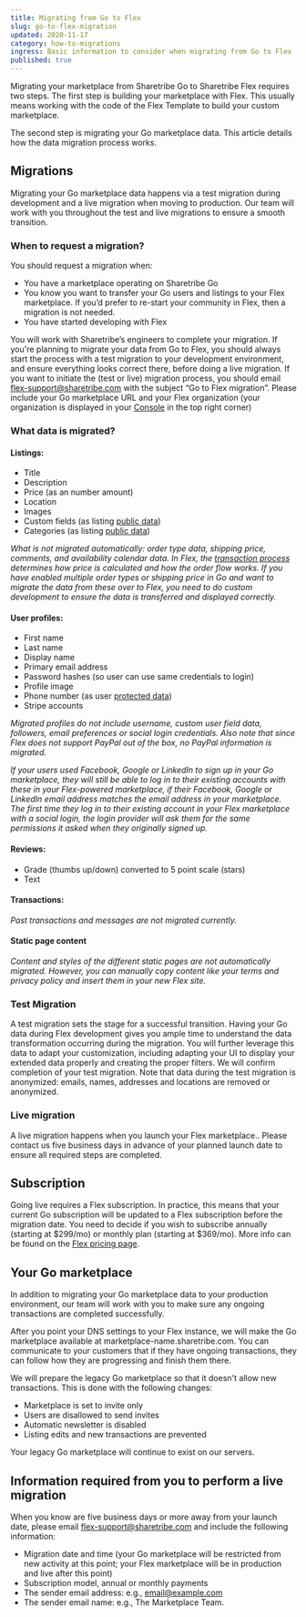 ```yaml
---
title: Migrating from Go to Flex
slug: go-to-flex-migration
updated: 2020-11-17
category: how-to-migrations
ingress: Basic information to consider when migrating from Go to Flex
published: true
---
```


Migrating your marketplace from Sharetribe Go to Sharetribe Flex
requires two steps. The first step is building your marketplace with
Flex. This usually means working with the code of the Flex Template to
build your custom marketplace.

The second step is migrating your Go marketplace data. This article
details how the data migration process works.

## Migrations

Migrating your Go marketplace data happens via a test migration during
development and a live migration when moving to production. Our team
will work with you throughout the test and live migrations to ensure a
smooth transition.

### When to request a migration?

You should request a migration when:

- You have a marketplace operating on Sharetribe Go
- You know you want to transfer your Go users and listings to your Flex
  marketplace. If you’d prefer to re-start your community in Flex, then
  a migration is not needed.
- You have started developing with Flex

You will work with Sharetribe’s engineers to complete your migration. If
you're planning to migrate your data from Go to Flex, you should always
start the process with a test migration to your development environment,
and ensure everything looks correct there, before doing a live
migration. If you want to initiate the (test or live) migration process,
you should email flex-support@sharetribe.com with the subject “Go to
Flex migration”. Please include your Go marketplace URL and your Flex
organization (your organization is displayed in your
[Console](https://flex-console.sharetribe.com/) in the top right corner)

### What data is migrated?

#### Listings:

- Title
- Description
- Price (as an number amount)
- Location
- Images
- Custom fields (as listing [public data](/references/extended-data/))
- Categories (as listing [public data](/references/extended-data/))

_What is not migrated automatically: order type data, shipping price,
comments, and availability calendar data. In Flex, the
[transaction process](/concepts/transaction-process/) determines how
price is calculated and how the order flow works. If you have enabled
multiple order types or shipping price in Go and want to migrate the
data from these over to Flex, you need to do custom development to
ensure the data is transferred and displayed correctly._

#### User profiles:

- First name
- Last name
- Display name
- Primary email address
- Password hashes (so user can use same credentials to login)
- Profile image
- Phone number (as user [protected data](/references/extended-data/))
- Stripe accounts

_Migrated profiles do not include username, custom user field data,
followers, email preferences or social login credentials. Also note that
since Flex does not support PayPal out of the box, no PayPal information
is migrated._

_If your users used Facebook, Google or LinkedIn to sign up in your Go
marketplace, they will still be able to log in to their existing
accounts with these in your Flex-powered marketplace, if their Facebook,
Google or LinkedIn email address matches the email address in your
marketplace. The first time they log in to their existing account in
your Flex marketplace with a social login, the login provider will ask
them for the same permissions it asked when they originally signed up._

#### Reviews:

- Grade (thumbs up/down) converted to 5 point scale (stars)
- Text

#### Transactions:

_Past transactions and messages are not migrated currently._

#### Static page content

_Content and styles of the different static pages are not automatically
migrated. However, you can manually copy content like your terms and
privacy policy and insert them in your new Flex site._

### Test Migration

A test migration sets the stage for a successful transition. Having your
Go data during Flex development gives you ample time to understand the
data transformation occurring during the migration. You will further
leverage this data to adapt your customization, including adapting your
UI to display your extended data properly and creating the proper
filters. We will confirm completion of your test migration. Note that
data during the test migration is anonymized: emails, names, addresses
and locations are removed or anonymized.

### Live migration

A live migration happens when you launch your Flex marketplace.. Please
contact us five business days in advance of your planned launch date to
ensure all required steps are completed.

## Subscription

Going live requires a Flex subscription. In practice, this means that
your current Go subscription will be updated to a Flex subscription
before the migration date. You need to decide if you wish to subscribe
annually (starting at $299/mo) or monthly plan (starting at $369/mo).
More info can be found on the
[Flex pricing page](https://www.sharetribe.com/products/flex/#pricing).

## Your Go marketplace

In addition to migrating your Go marketplace data to your production
environment, our team will work with you to make sure any ongoing
transactions are completed successfully.

After you point your DNS settings to your Flex instance, we will make
the Go marketplace available at marketplace-name.sharetribe.com. You can
communicate to your customers that if they have ongoing transactions,
they can follow how they are progressing and finish them there.

We will prepare the legacy Go marketplace so that it doesn't allow new
transactions. This is done with the following changes:

- Marketplace is set to invite only
- Users are disallowed to send invites
- Automatic newsletter is disabled
- Listing edits and new transactions are prevented

Your legacy Go marketplace will continue to exist on our servers.

## Information required from you to perform a live migration

When you know are five business days or more away from your launch date,
please email flex-support@sharetribe.com and include the following
information:

- Migration date and time (your Go marketplace will be restricted from
  new activity at this point; your Flex marketplace will be in
  production and live after this point)
- Subscription model, annual or monthly payments
- The sender email address: e.g., email@example.com
- The sender email name: e.g., The Marketplace Team.
